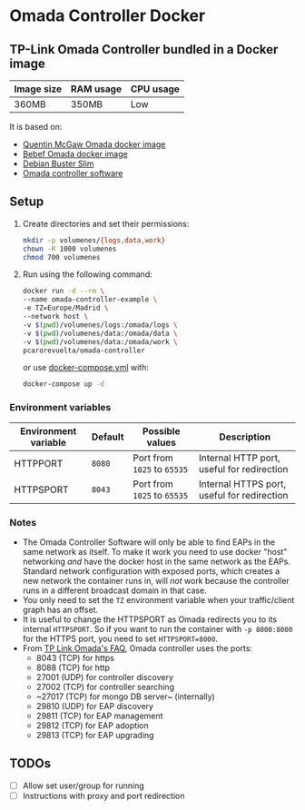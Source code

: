 # Omada Controller Docker

## TP-Link Omada Controller bundled in a Docker image

| Image size | RAM usage | CPU usage |
| --- | --- | --- |
| 360MB | 350MB | Low |

It is based on:

- [Quentin McGaw Omada docker image](https://github.com/qdm12/omada)
- [Bebef Omada docker image](https://bitbucket.org/bebef/omada-controller-in-docker)
- [Debian Buster Slim](https://hub.docker.com/_/debian)
- [Omada controller software](https://www.tp-link.com/us/support/download/eap-controller/#Controller_Software)

## Setup

1. Create directories and set their permissions:

    ```sh
    mkdir -p volumenes/{logs,data,work}
    chown -R 1000 volumenes
    chmod 700 volumenes
    ```

1. Run using the following command:

    ```sh
    docker run -d --rm \
    --name omada-controller-example \
    -e TZ=Europe/Madrid \
    --network host \
    -v $(pwd)/volumenes/logs:/omada/logs \
    -v $(pwd)/volumenes/data:/omada/data \
    -v $(pwd)/volumenes/data:/omada/work \
    pcarorevuelta/omada-controller
    ```

    or use [docker-compose.yml](https://github.com/pcaro/omada-controller/blob/master/docker-compose.yml) with:

    ```sh
    docker-compose up -d
    ```

### Environment variables

| Environment variable | Default | Possible values | Description |
| --- | --- | --- | --- |
| HTTPPORT | `8080` | Port from `1025` to `65535` | Internal HTTP port, useful for redirection |
| HTTPSPORT | `8043` | Port from `1025` to `65535` | Internal HTTPS port, useful for redirection |

### Notes

- The Omada Controller Software will only be able to find EAPs in the same network as itself.
To make it work you need to use docker "host" networking _and_ have the docker host
in the same network as the EAPs. Standard network configuration with exposed ports,
which creates a new network the container runs in,
will _not_ work because the controller runs in a different broadcast domain in that case.
- You only need to set the `TZ` environment variable when your traffic/client graph has an offset.
- It is useful to change the HTTPSPORT as Omada redirects you to its internal `HTTPSPORT`.
So if you want to run the container with `-p 8000:8000` for the HTTPS port, you need to set `HTTPSPORT=8000`.
- From [TP Link Omada's FAQ](https://www.tp-link.com/us/support/faq/865), Omada controller uses the ports:
  - 8043 (TCP) for https
  - 8088 (TCP) for http
  - 27001 (UDP) for controller discovery
  - 27002 (TCP) for controller searching
  - ~27017 (TCP) for mongo DB server~ (internally)
  - 29810 (UDP) for EAP discovery
  - 29811 (TCP) for EAP management
  - 29812 (TCP) for EAP adoption
  - 29813 (TCP) for EAP upgrading

## TODOs

- [ ] Allow set user/group for running
- [ ] Instructions with proxy and port redirection
